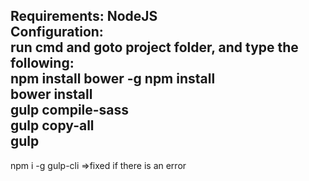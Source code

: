 Requirements: NodeJS  
Configuration:  
run cmd and goto project folder, and type the following:  
npm install bower -g
npm install  
bower install  
gulp compile-sass  
gulp copy-all  
gulp  
---------------------------  
npm i -g gulp-cli  =>fixed if there is an error    
